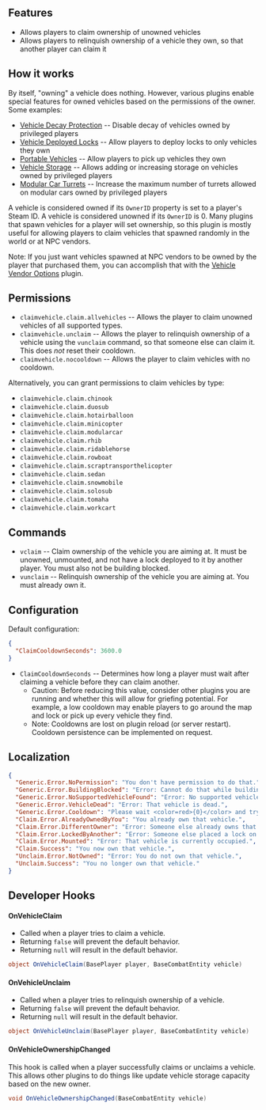 ## Features

- Allows players to claim ownership of unowned vehicles
- Allows players to relinquish ownership of a vehicle they own, so that another player can claim it

## How it works

By itself, "owning" a vehicle does nothing. However, various plugins enable special features for owned vehicles based on the permissions of the owner. Some examples:
- [Vehicle Decay Protection](https://umod.org/plugins/vehicle-decay-protection) -- Disable decay of vehicles owned by privileged players
- [Vehicle Deployed Locks](https://umod.org/plugins/vehicle-deployed-locks) -- Allow players to deploy locks to only vehicles they own
- [Portable Vehicles](https://umod.org/plugins/portable-vehicles) -- Allow players to pick up vehicles they own
- [Vehicle Storage](https://umod.org/plugins/vehicle-storage) -- Allows adding or increasing storage on vehicles owned by privileged players
- [Modular Car Turrets](https://umod.org/plugins/modular-car-turrets) -- Increase the maximum number of turrets allowed on modular cars owned by privileged players

A vehicle is considered owned if its `OwnerID` property is set to a player's Steam ID. A vehicle is considered unowned if its `OwnerID` is 0. Many plugins that spawn vehicles for a player will set ownership, so this plugin is mostly useful for allowing players to claim vehicles that spawned randomly in the world or at NPC vendors.

Note: If you just want vehicles spawned at NPC vendors to be owned by the player that purchased them, you can accomplish that with the [Vehicle Vendor Options](https://umod.org/plugins/vehicle-vendor-options) plugin.

## Permissions

- `claimvehicle.claim.allvehicles` -- Allows the player to claim unowned vehicles of all supported types.
- `claimvehicle.unclaim` -- Allows the player to relinquish ownership of a vehicle using the `vunclaim` command, so that someone else can claim it. This does *not* reset their cooldown.
- `claimvehicle.nocooldown` -- Allows the player to claim vehicles with no cooldown.

Alternatively, you can grant permissions to claim vehicles by type:
- `claimvehicle.claim.chinook`
- `claimvehicle.claim.duosub`
- `claimvehicle.claim.hotairballoon`
- `claimvehicle.claim.minicopter`
- `claimvehicle.claim.modularcar`
- `claimvehicle.claim.rhib`
- `claimvehicle.claim.ridablehorse`
- `claimvehicle.claim.rowboat`
- `claimvehicle.claim.scraptransporthelicopter`
- `claimvehicle.claim.sedan`
- `claimvehicle.claim.snowmobile`
- `claimvehicle.claim.solosub`
- `claimvehicle.claim.tomaha`
- `claimvehicle.claim.workcart`

## Commands

- `vclaim` -- Claim ownership of the vehicle you are aiming at. It must be unowned, unmounted, and not have a lock deployed to it by another player. You must also not be building blocked.
- `vunclaim` -- Relinquish ownership of the vehicle you are aiming at. You must already own it.

## Configuration

Default configuration:

```json
{
  "ClaimCooldownSeconds": 3600.0
}
```

- `ClaimCooldownSeconds` -- Determines how long a player must wait after claiming a vehicle before they can claim another.
  - Caution: Before reducing this value, consider other plugins you are running and whether this will allow for griefing potential. For example, a low cooldown may enable players to go around the map and lock or pick up every vehicle they find.
  - Note: Cooldowns are lost on plugin reload (or server restart). Cooldown persistence can be implemented on request.

## Localization

```json
{
  "Generic.Error.NoPermission": "You don't have permission to do that.",
  "Generic.Error.BuildingBlocked": "Error: Cannot do that while building blocked.",
  "Generic.Error.NoSupportedVehicleFound": "Error: No supported vehicle found.",
  "Generic.Error.VehicleDead": "Error: That vehicle is dead.",
  "Generic.Error.Cooldown": "Please wait <color=red>{0}</color> and try again.",
  "Claim.Error.AlreadyOwnedByYou": "You already own that vehicle.",
  "Claim.Error.DifferentOwner": "Error: Someone else already owns that vehicle.",
  "Claim.Error.LockedByAnother": "Error: Someone else placed a lock on that vehicle.",
  "Claim.Error.Mounted": "Error: That vehicle is currently occupied.",
  "Claim.Success": "You now own that vehicle.",
  "Unclaim.Error.NotOwned": "Error: You do not own that vehicle.",
  "Unclaim.Success": "You no longer own that vehicle."
}
```

## Developer Hooks

#### OnVehicleClaim

- Called when a player tries to claim a vehicle.
- Returning `false` will prevent the default behavior.
- Returning `null` will result in the default behavior.

```csharp
object OnVehicleClaim(BasePlayer player, BaseCombatEntity vehicle)
```

#### OnVehicleUnclaim

- Called when a player tries to relinquish ownership of a vehicle.
- Returning `false` will prevent the default behavior.
- Returning `null` will result in the default behavior.

```csharp
object OnVehicleUnclaim(BasePlayer player, BaseCombatEntity vehicle)
```

#### OnVehicleOwnershipChanged

This hook is called when a player successfully claims or unclaims a vehicle. This allows other plugins to do things like update vehicle storage capacity based on the new owner.

```csharp
void OnVehicleOwnershipChanged(BaseCombatEntity vehicle)
```
